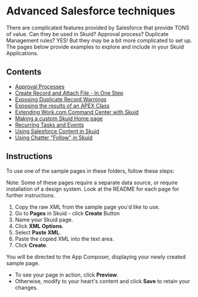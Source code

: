 # Advanced Salesforce techniques 
There are complicated features provided by Salesforce that provide TONS of value. Can they be used in Skuid? Approval process?  Duplicate Management rules? YES! But they may be a bit more complicated to set up. The pages below provide examples to explore and include in your Skuid Applications.

## Contents

-  [Approval Processes](Approval_Process_Actions) 
-  [Create Record and Attach File - In One Step](Create_Record_and_File) 
-  [Exposing Duplicate Record Warnings](Duplicate_Management) 
-  [Exposing the results of an APEX Class](APEX_Rest)
-  [Extending Work.com Command Center with Skuid](Work_Dot_Com_Command_Center)
-  [Making a custom Skuid Home page](Custom_Home_Page) 
-  [Recurring Tasks and Events](Recurring_Tasks)
-  [Using Salesforce Content in Skuid](Content_Document) 
-  [Using Chatter "Follow" in Skuid](Follow_or_Unfollow_Records) 

## Instructions
To use one of the sample pages in these folders, follow these steps:

Note: Some of these pages require a separate data source,  or require installation of a design system.  Look at the README for each page for further instructions. 

1. Copy the raw XML from the sample page you'd like to use.
2. Go to **Pages** in Skuid - click **Create** Button
3. Name your Skuid page.
4. Click **XML Options**.
5. Select **Paste XML**.
7. Paste the copied XML into the text area.
8. Click **Create**.

You will be directed to the App Composer, displaying your newly created sample page.
- To see your page in action, click **Preview**.
- Otherwise, modify to your heart's content and click **Save** to retain your changes.
